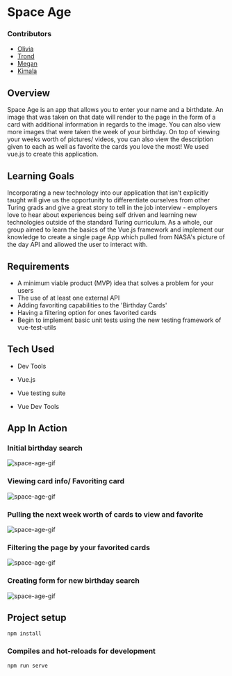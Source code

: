# Space Age

### Contributors
* [Olivia](https://github.com/oliviacweb)
* [Trond](https://github.com/Trond240)
* [Megan](https://github.com/MeganHuggins)
* [Kimala](https://github.com/kimalajoy)

## Overview

Space Age is an app that allows you to enter your name and a birthdate. An image that was taken on that date will render to the page in the form of a card with additional information in regards to the image. You can also view more images that were taken the week of your birthday. On top of viewing your weeks worth of pictures/ videos, you can also view the description given to each as well as favorite the cards you love the most! We used vue.js to create this application.


## Learning Goals

Incorporating a new technology into our application that isn’t explicitly taught will give us the opportunity to differentiate ourselves from other Turing grads and give a great story to tell in the job interview - employers love to hear about experiences being self driven and learning new technologies outside of the standard Turing curriculum. As a whole, our group aimed to learn the basics of the Vue.js framework and implement our knowledge to create a single page App which pulled from NASA's picture of the day API and allowed the user to interact with.

## Requirements

- A minimum viable product (MVP) idea that solves a problem for your users
- The use of at least one external API
- Adding favoriting capabilities to the 'Birthday Cards' 
- Having a filtering option for ones favorited cards
- Begin to implement basic unit tests using the new testing framework of vue-test-utils

## Tech Used

- Dev Tools

- Vue.js

- Vue testing suite

- Vue Dev Tools

## App In Action
### Initial birthday search 
![space-age-gif](https://media.giphy.com/media/H4hlJ5wtis0Mbp0Mw6/giphy.gif)

### Viewing card info/ Favoriting card
![space-age-gif](https://media.giphy.com/media/dXuXsmiiqGZYVmEdHu/giphy.gif)

### Pulling the next week worth of cards to view and favorite
![space-age-gif](https://media.giphy.com/media/H6zShO0qlVy1gYp8aZ/giphy.gif)

### Filtering the page by your favorited cards 
![space-age-gif](https://media.giphy.com/media/h5R8N5Lfw1rDxZOrxZ/giphy.gif)

### Creating form for new birthday search 
![space-age-gif](https://media.giphy.com/media/S8BZTAaobYtQRChllC/giphy.gif)

## Project setup
```
npm install
```

### Compiles and hot-reloads for development
```
npm run serve
```
